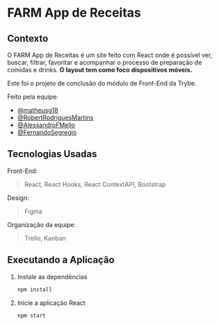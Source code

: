 # FARM App de Receitas

## Contexto

O FARM App de Receitas é um site feito com React onde é possível ver, buscar, filtrar, favoritar e acompanhar o processo de preparação de comidas e drinks.
**O layout tem como foco dispositivos móveis.**

Este foi o projeto de conclusão do módulo de Front-End da Trybe.

Feito pela equipe:

- [@matheusg18](https://github.com/matheusg18)
- [@RobertRodriguesMartins](https://github.com/RobertRodriguesMartins)
- [@AlessandroFMello](https://github.com/AlessandroFMello)
- [@FernandoSegregio](https://github.com/FernandoSegregio)

## Tecnologias Usadas

Front-End:

> React, React Hooks, React ContextAPI, Bootstrap

Design:

> Figma

Organização da equipe:

> Trello, Kanban

## Executando a Aplicação

1. Instale as dependências

   ```js
   npm install
   ```

2. Inicie a aplicação React

   ```js
   npm start
   ```
